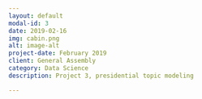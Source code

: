 ```yaml
---
layout: default
modal-id: 3
date: 2019-02-16
img: cabin.png
alt: image-alt
project-date: February 2019
client: General Assembly
category: Data Science
description: Project 3, presidential topic modeling

---
```

